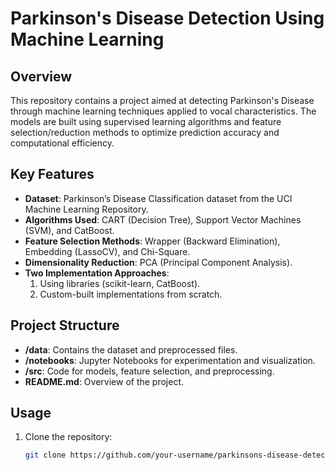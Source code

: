 # Parkinson's Disease Detection Using Machine Learning  

## **Overview**  
This repository contains a project aimed at detecting Parkinson's Disease through machine learning techniques applied to vocal characteristics. The models are built using supervised learning algorithms and feature selection/reduction methods to optimize prediction accuracy and computational efficiency.  

## **Key Features**  
- **Dataset**: Parkinson’s Disease Classification dataset from the UCI Machine Learning Repository.  
- **Algorithms Used**: CART (Decision Tree), Support Vector Machines (SVM), and CatBoost.  
- **Feature Selection Methods**: Wrapper (Backward Elimination), Embedding (LassoCV), and Chi-Square.  
- **Dimensionality Reduction**: PCA (Principal Component Analysis).  
- **Two Implementation Approaches**:  
  1. Using libraries (scikit-learn, CatBoost).  
  2. Custom-built implementations from scratch.  

## **Project Structure**  
- **/data**: Contains the dataset and preprocessed files.  
- **/notebooks**: Jupyter Notebooks for experimentation and visualization.  
- **/src**: Code for models, feature selection, and preprocessing.  
- **README.md**: Overview of the project.  

## **Usage**  
1. Clone the repository:  
   ```bash  
   git clone https://github.com/your-username/parkinsons-disease-detection.git
